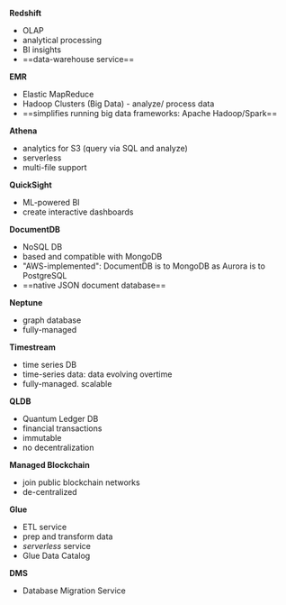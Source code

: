**Redshift**
- OLAP
- analytical processing
- BI insights
- ==data-warehouse service==

**EMR**
- Elastic MapReduce
- Hadoop Clusters (Big Data) - analyze/ process data
- ==simplifies running big data frameworks: Apache Hadoop/Spark==

**Athena**
- analytics for S3 (query via SQL and analyze)
- serverless
- multi-file support

**QuickSight**
- ML-powered BI
- create interactive dashboards

**DocumentDB**
- NoSQL DB
- based and compatible with MongoDB
- "AWS-implemented": DocumentDB is to MongoDB as Aurora is to PostgreSQL
- ==native JSON document database==

**Neptune**
- graph database
- fully-managed

**Timestream**
- time series DB
- time-series data: data evolving overtime
- fully-managed. scalable

**QLDB**
- Quantum Ledger DB
- financial transactions
- immutable 
- no decentralization

**Managed Blockchain**
- join public blockchain networks
- de-centralized

**Glue**
- ETL service
- prep and transform data
- *serverless* service
- Glue Data Catalog

**DMS**
- Database Migration Service

